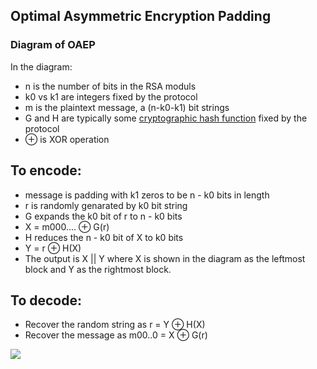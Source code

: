 ## Optimal Asymmetric Encryption Padding 
### Diagram of OAEP
In the diagram:
* n is the number of bits in the RSA moduls
* k0 vs k1 are integers fixed by the protocol 
* m is the plaintext message, a (n-k0-k1) bit strings
* G and H are typically some <a href="https://en.wikipedia.org/wiki/Cryptographic_hash_function">cryptographic hash function</a> fixed by the protocol 
* ⊕ is XOR operation
## To encode:
* message is padding with k1 zeros to be n - k0 bits in length
* r is randomly genarated by k0 bit string
* G expands the k0 bit of r to n - k0 bits
* X = m000.... ⊕ G(r)
* H reduces the n - k0 bit of X to k0 bits
* Y = r ⊕ H(X)
* The output is X || Y where X is shown in the diagram as the leftmost block and Y as the rightmost block.
## To decode:
* Recover the random string as r = Y ⊕ H(X)
* Recover the message as m00..0 = X ⊕ G(r)
<img src="https://upload.wikimedia.org/wikipedia/commons/thumb/1/18/Oaep-diagram-20080305.png/250px-Oaep-diagram-20080305.png" style="float: left"/>
